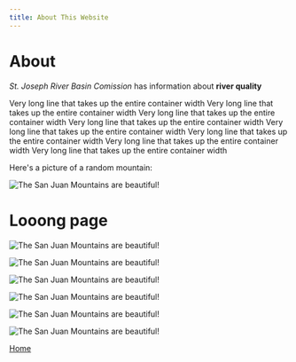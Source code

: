 ```yaml
---
title: About This Website
---
```


# About


*St. Joseph River Basin Comission* has information about __river quality__

Very long line that takes up the entire container width Very long line that takes up the entire container width Very long line that takes up the entire container width Very long line that takes up the entire container width Very long line that takes up the entire container width Very long line that takes up the entire container width Very long line that takes up the entire container width Very long line that takes up the entire container width

Here's a picture of a random mountain:

![The San Juan Mountains are beautiful!](/san-juan-mountains.jpg "San Juan Mountains")

<h1>Looong page</h1>


![The San Juan Mountains are beautiful!](/san-juan-mountains.jpg "San Juan Mountains")



![The San Juan Mountains are beautiful!](/san-juan-mountains.jpg "San Juan Mountains")



![The San Juan Mountains are beautiful!](/san-juan-mountains.jpg "San Juan Mountains")



![The San Juan Mountains are beautiful!](/san-juan-mountains.jpg "San Juan Mountains")




![The San Juan Mountains are beautiful!](/san-juan-mountains.jpg "San Juan Mountains")



![The San Juan Mountains are beautiful!](/san-juan-mountains.jpg "San Juan Mountains")


[Home](/)